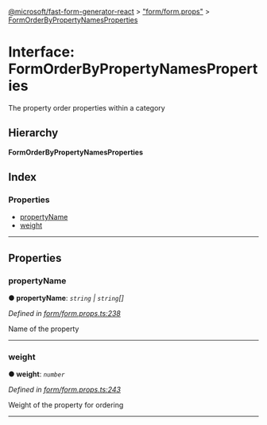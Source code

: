[@microsoft/fast-form-generator-react](../README.md) > ["form/form.props"](../modules/_form_form_props_.md) > [FormOrderByPropertyNamesProperties](../interfaces/_form_form_props_.formorderbypropertynamesproperties.md)

# Interface: FormOrderByPropertyNamesProperties

The property order properties within a category

## Hierarchy

**FormOrderByPropertyNamesProperties**

## Index

### Properties

* [propertyName](_form_form_props_.formorderbypropertynamesproperties.md#propertyname)
* [weight](_form_form_props_.formorderbypropertynamesproperties.md#weight)

---

## Properties

<a id="propertyname"></a>

###  propertyName

**● propertyName**: *`string` \| `string`[]*

*Defined in [form/form.props.ts:238](https://github.com/Microsoft/fast-dna/blob/164dd3ca/packages/fast-form-generator-react/src/form/form.props.ts#L238)*

Name of the property

___
<a id="weight"></a>

###  weight

**● weight**: *`number`*

*Defined in [form/form.props.ts:243](https://github.com/Microsoft/fast-dna/blob/164dd3ca/packages/fast-form-generator-react/src/form/form.props.ts#L243)*

Weight of the property for ordering

___

